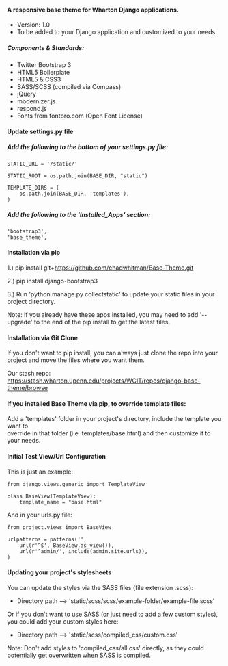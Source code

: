 #### A responsive base theme for Wharton Django applications.
- Version: 1.0
- To be added to your Django application and customized to your needs.

##### Components & Standards: 
- Twitter Bootstrap 3
- HTML5 Boilerplate 
- HTML5 & CSS3
- SASS/SCSS (compiled via Compass)
- jQuery
- modernizer.js
- respond.js
- Fonts from fontpro.com (Open Font License)

#### Update settings.py file

##### Add the following to the bottom of your settings.py file:

<pre><code>STATIC_URL = '/static/'

STATIC_ROOT = os.path.join(BASE_DIR, "static")

TEMPLATE_DIRS = (
    os.path.join(BASE_DIR, 'templates'),
)
</code></pre>

##### Add the following to the 'Installed_Apps' section: 

<pre><code>'bootstrap3',
'base_theme',
</code></pre>

#### Installation via pip

1.) pip install git+https://github.com/chadwhitman/Base-Theme.git

2.) pip install django-bootstrap3 

3.) Run 'python manage.py collectstatic' to update your static files in your project directory.

Note: if you already have these apps installed, you may need to add '--upgrade' to the end of the pip install
to get the latest files.

#### Installation via Git Clone

If you don't want to pip install, you can always just clone the repo into your project and move
the files where you want them. <br />

Our stash repo: https://stash.wharton.upenn.edu/projects/WCIT/repos/django-base-theme/browse

#### If you installed Base Theme via pip, to override template files:
		
Add a 'templates' folder in your project's directory, include the template you want to <br />
override in that folder (i.e. templates/base.html) and then customize it to your needs.

#### Initial Test View/Url Configuration

This is just an example:

<pre><code>from django.views.generic import TemplateView

class BaseView(TemplateView):
    template_name = "base.html"
</code></pre>
    
And in your urls.py file:

<pre><code>from project.views import BaseView

urlpatterns = patterns('',
    url(r'^$', BaseView.as_view()),
    url(r'^admin/', include(admin.site.urls)),
)
</code></pre>

#### Updating your project's stylesheets
You can update the styles via the SASS files (file extension .scss):
- Directory path --> 'static/scss/scss/example-folder/example-file.scss'

Or if you don't want to use SASS (or just need to add a few custom styles), you could add your custom styles here:
- Directory path --> 'static/scss/compiled_css/custom.css'

Note: Don't add styles to 'compiled_css/all.css' directly, as they could potentially get overwritten when SASS is compiled. 